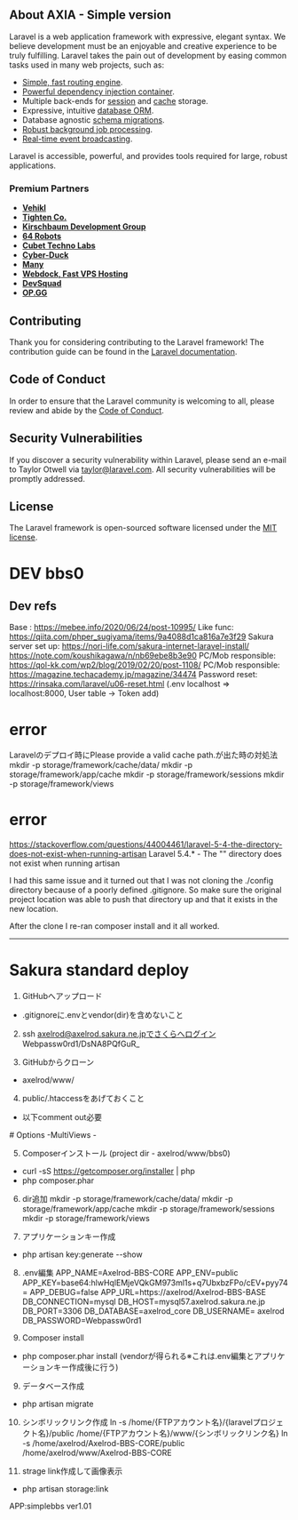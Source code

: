 <p align="center"><a href="https://laravel.com" target="_blank"><img src="{{ asset('images/sample.jpeg') }}" alt=""></a></p>

<p align="center">
<a href="https://github.com/axia-axia/bbs1"><img src="{{ asset('images/sample.jpeg') }}" alt=""></a>
</p>

## About AXIA - Simple version

Laravel is a web application framework with expressive, elegant syntax. We believe development must be an enjoyable and creative experience to be truly fulfilling. Laravel takes the pain out of development by easing common tasks used in many web projects, such as:

- [Simple, fast routing engine](https://laravel.com/docs/routing).
- [Powerful dependency injection container](https://laravel.com/docs/container).
- Multiple back-ends for [session](https://laravel.com/docs/session) and [cache](https://laravel.com/docs/cache) storage.
- Expressive, intuitive [database ORM](https://laravel.com/docs/eloquent).
- Database agnostic [schema migrations](https://laravel.com/docs/migrations).
- [Robust background job processing](https://laravel.com/docs/queues).
- [Real-time event broadcasting](https://laravel.com/docs/broadcasting).

Laravel is accessible, powerful, and provides tools required for large, robust applications.


### Premium Partners

- **[Vehikl](https://vehikl.com/)**
- **[Tighten Co.](https://tighten.co)**
- **[Kirschbaum Development Group](https://kirschbaumdevelopment.com)**
- **[64 Robots](https://64robots.com)**
- **[Cubet Techno Labs](https://cubettech.com)**
- **[Cyber-Duck](https://cyber-duck.co.uk)**
- **[Many](https://www.many.co.uk)**
- **[Webdock, Fast VPS Hosting](https://www.webdock.io/en)**
- **[DevSquad](https://devsquad.com)**
- **[OP.GG](https://op.gg)**

## Contributing

Thank you for considering contributing to the Laravel framework! The contribution guide can be found in the [Laravel documentation](https://laravel.com/docs/contributions).

## Code of Conduct

In order to ensure that the Laravel community is welcoming to all, please review and abide by the [Code of Conduct](https://laravel.com/docs/contributions#code-of-conduct).

## Security Vulnerabilities

If you discover a security vulnerability within Laravel, please send an e-mail to Taylor Otwell via [taylor@laravel.com](mailto:taylor@laravel.com). All security vulnerabilities will be promptly addressed.

## License

The Laravel framework is open-sourced software licensed under the [MIT license](https://opensource.org/licenses/MIT).



# DEV bbs0


## Dev refs
Base : https://mebee.info/2020/06/24/post-10995/
Like func: https://qiita.com/phper_sugiyama/items/9a4088d1ca816a7e3f29
Sakura server set up: https://nori-life.com/sakura-internet-laravel-install/
https://note.com/koushikagawa/n/nb69ebe8b3e90
PC/Mob responsible: https://qol-kk.com/wp2/blog/2019/02/20/post-1108/
PC/Mob responsible: https://magazine.techacademy.jp/magazine/34474
Password reset: https://rinsaka.com/laravel/u06-reset.html (.env localhost => localhost:8000,  User table -> Token add)


# error
Laravelのデプロイ時にPlease provide a valid cache path.が出た時の対処法
mkdir -p storage/framework/cache/data/
mkdir -p storage/framework/app/cache
mkdir -p storage/framework/sessions
mkdir -p storage/framework/views


# error
https://stackoverflow.com/questions/44004461/laravel-5-4-the-directory-does-not-exist-when-running-artisan
Laravel 5.4.* - The "" directory does not exist when running artisan

I had this same issue and it turned out that I was not cloning the ./config directory because of a poorly defined .gitignore. So make sure the original project location was able to push that directory up and that it exists in the new location.

After the clone I re-ran composer install and it all worked.







---------------------------------------------------------------
# Sakura standard deploy
1. GitHubへアップロード
- .gitignoreに.envとvendor(dir)を含めないこと

2. ssh axelrod@axelrod.sakura.ne.jpでさくらへログイン
Webpassw0rd1/DsNA8PQfGuR_

3. GitHubからクローン
- axelrod/www/

4. public/.htaccessをあげておくこと
- 以下comment out必要
<IfModule mod_negotiation.c>
# Options -MultiViews
</IfModule> -

5. Composerインストール (project dir - axelrod/www/bbs0)
- curl -sS https://getcomposer.org/installer | php
- php composer.phar

6. dir追加
mkdir -p storage/framework/cache/data/
mkdir -p storage/framework/app/cache
mkdir -p storage/framework/sessions
mkdir -p storage/framework/views

7. アプリケーションキー作成
- php artisan key:generate --show

8. .env編集
APP_NAME=Axelrod-BBS-CORE
APP_ENV=public
APP_KEY=base64:hlwHqlEMjeVQkGM973ml1s+q7UbxbzFPo/cEV+pyy74=
APP_DEBUG=false
APP_URL=https://axelrod/Axelrod-BBS-BASE
DB_CONNECTION=mysql
DB_HOST=mysql57.axelrod.sakura.ne.jp
DB_PORT=3306
DB_DATABASE=axelrod_core
DB_USERNAME= axelrod
DB_PASSWORD=Webpassw0rd1

8. Composer install
- php composer.phar install  (vendorが得られる※これは.env編集とアプリケーションキー作成後に行う)

9. データベース作成
- php artisan migrate

10. シンボリックリンク作成
ln -s /home/{FTPアカウント名}/{laravelプロジェクト名}/public /home/{FTPアカウント名}/www/{シンボリックリンク名}
ln -s /home/axelrod/Axelrod-BBS-CORE/public /home/axelrod/www/Axelrod-BBS-CORE

11. strage link作成して画像表示
- php artisan storage:link

APP:simplebbs
ver1.01